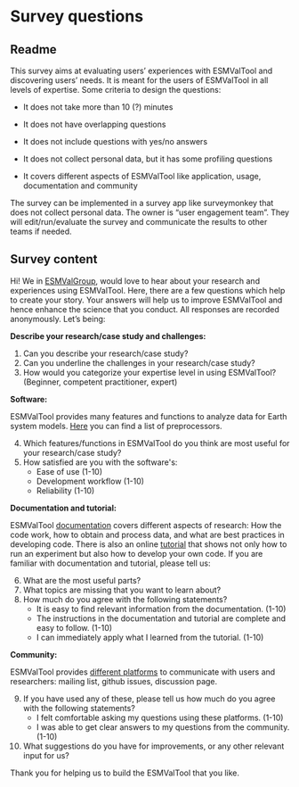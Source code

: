 # Survey questions

## Readme

This survey aims at evaluating users’ experiences with ESMValTool and
discovering users’ needs.  It is meant for the users of ESMValTool in all levels
of expertise. Some criteria to design the questions:

- It does not take more than 10 (?) minutes

- It does not have overlapping questions

- It does not include questions with yes/no answers

- It does not collect personal data, but it has some profiling questions

- It covers different aspects of ESMValTool like application, usage, documentation and community

The survey can be implemented in a survey app like surveymonkey that does not
collect personal data. The owner is “user engagement team”. They will
edit/run/evaluate the survey and communicate the results to other teams if
needed.

## Survey content

Hi! We in [ESMValGroup](https://www.esmvaltool.org/), would love to hear about
your research and experiences using ESMValTool. Here, there are a few questions
which help to create your story. Your answers will help us to improve ESMValTool
and hence enhance the science that you conduct. All responses are recorded
anonymously. Let’s being:

**Describe your research/case study and challenges:**

1. Can you describe your research/case study?
2. Can you underline the challenges in your research/case study?
3. How would you categorize your expertise level in using ESMValTool? (Beginner,
   competent practitioner, expert)

**Software:**

ESMValTool provides many features and functions to analyze data for Earth system
models.
[Here](https://docs.esmvaltool.org/projects/esmvalcore/en/latest/recipe/preprocessor.html#preprocessor)
you can find a list of preprocessors.

4. Which features/functions in ESMValTool do you think are most useful for your
research/case study?
5. How satisfied are you with the software's:
    - Ease of use (1-10)
    - Development workflow (1-10)
    - Reliability (1-10)

**Documentation and tutorial:**

ESMValTool [documentation](https://docs.esmvaltool.org/en/latest/) covers
different aspects of research: How the code work, how to obtain and process
data, and what are best practices in developing code. There is also an online
[tutorial](https://esmvalgroup.github.io/ESMValTool_Tutorial/) that shows not
only how to run an experiment but also how to develop your own code.
If you are familiar with documentation and tutorial, please tell us:

6. What are the most useful parts?
7. What topics are missing that you want to learn about?
8. How much do you agree with the following statements?
    - It is easy to find relevant information from the documentation. (1-10)
    - The instructions in the documentation and tutorial are complete and easy
      to follow. (1-10)
    - I can immediately apply what I learned from the tutorial. (1-10)

**Community:**

ESMValTool provides [different
platforms](https://docs.esmvaltool.org/en/latest/introduction.html#support) to
communicate with users and researchers: mailing list, github issues, discussion
page.

9. If you have used any of these, please tell us how much do you agree with
the following statements?
    - I felt comfortable asking my questions using these platforms. (1-10)
    - I was able to get clear answers to my questions from the community. (1-10)
10. What suggestions do you have for improvements, or any other relevant input for us?


Thank you for helping us to build the ESMValTool that you like.
